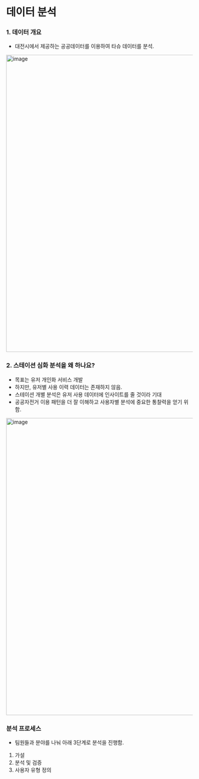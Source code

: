 # 데이터 분석

### 1. 데이터 개요
- 대전시에서 제공하는 공공데이터를 이용하여 타슈 데이터를 분석. 
<img width="800" alt="image" src="https://github.com/tashu-analytics/capstone-project/assets/114162639/8c156c97-0ce2-4db8-b926-47fa6c5eaf1f">

### 2. 스테이션 심화 분석을 왜 하나요?
- 목표는 유저 개인화 서비스 개발
- 하지만, 유저별 사용 이력 데이터는 존재하지 않음.
- 스테이션 개별 분석은 유저 사용 데이터에 인사이트를 줄 것이라 기대
- 공공자전거 이용 패턴을 더 잘 이해하고 사용자별 분석에 중요한 통찰력을 얻기 위함. 
<img width="800" alt="image" src="https://github.com/tashu-analytics/capstone-project/assets/114162639/edc5dcda-c71e-49f3-9b04-f9e6e9805da2">

### 분석 프로세스
- 팀원들과 분야를 나눠 아래 3단계로 분석을 진행함. 
1. 가설
2. 분석 및 검증
3. 사용자 유형 정의
